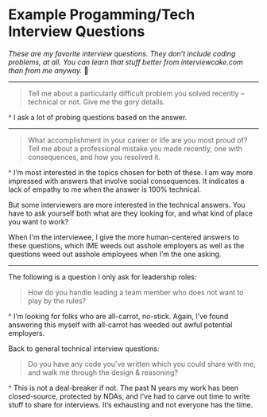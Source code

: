 # Example Progamming/Tech Interview Questions

_These are my favorite interview questions. They don’t include coding problems, at all. You can learn that stuff better from interviewcake.com than from me anyway._ :slightly_smiling_face:

---

> Tell me about a particularly difficult problem you solved recently – technical or not. Give me the gory details.

^ I ask a lot of probing questions based on the answer.

---

> What accomplishment in your career or life are you most proud of?
> Tell me about a professional mistake you made recently, one with consequences, and how you resolved it.

^ I’m most interested in the topics chosen for both of these. I am way more impressed with answers that involve social consequences. It indicates a lack of empathy to me when the answer is 100% technical.

But some interviewers are more interested in the technical answers. You have to ask yourself both what are they looking for, and what kind of place you want to work?

When I'm the interviewee, I give the more human-centered answers to these questions, which IME weeds out asshole employers as well as the questions weed out asshole employees when I’m the one asking.

---

The following is a question I only ask for leadership roles:

> How do you handle leading a team member who does not want to play by the rules?

^ I’m looking for folks who are all-carrot, no-stick. Again, I’ve found answering this myself with all-carrot has weeded out awful potential employers.

Back to general technical interview questions:

> Do you have any code you’ve written which you could share with me, and walk me through the design & reasoning?

^ This is not a deal-breaker if not. The past N years my work has been closed-source, protected by NDAs, and I’ve had to carve out time to write stuff to share for interviews. It’s exhausting and not everyone has the time.
<!--stackedit_data:
eyJoaXN0b3J5IjpbLTIwNzcwOTAzOTNdfQ==
-->